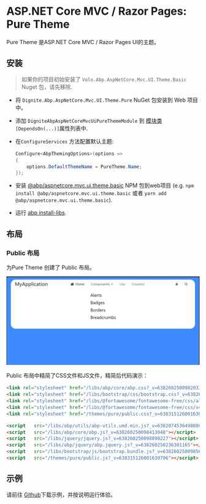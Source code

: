 # ASP.NET Core MVC / Razor Pages: Pure Theme

Pure Theme 是ASP.NET Core MVC / Razor Pages UI的主题。

## 安装

> 如果你的项目初始安装了 `Volo.Abp.AspNetCore.Mvc.UI.Theme.Basic` Nuget 包，请先移除.

* 将 `Dignite.Abp.AspNetCore.Mvc.UI.Theme.Pure` NuGet 包安装到 Web 项目中。
* 添加 `DigniteAbpAspNetCoreMvcUiPureThemeModule` 到 [模块类](https://docs.abp.io/en/abp/latest/Module-Development-Basics) `[DependsOn(...)]`属性列表中.
* 在`ConfigureServices` 方法配置默认主题:

    ```csharp
    Configure<AbpThemingOptions>(options =>
    {
        options.DefaultThemeName = PureTheme.Name;
    });
    ```

* 安装 [@abp/aspnetcore.mvc.ui.theme.basic](https://www.npmjs.com/package/@abp/aspnetcore.mvc.ui.theme.basic) NPM 包到web项目 (e.g. `npm install @abp/aspnetcore.mvc.ui.theme.basic` 或者 `yarn add @abp/aspnetcore.mvc.ui.theme.basic`).

* 运行 [abp install-libs](https://docs.abp.io/en/abp/latest/CLI#install-libs).

## 布局

### Public 布局

为Pure Theme 创建了 Public 布局。

![Blazor Pure Theme](images/aspnetcore-puretheme.jpg)

Public 布局中精简了CSS文件和JS文件，精简后代码演示：

````html
<link rel="stylesheet" href="/libs/abp/core/abp.css?_v=638260250098203318" />
<link rel="stylesheet" href="/libs/bootstrap/css/bootstrap.css?_v=638260250098536014" />
<link rel="stylesheet" href="/libs/@fortawesome/fontawesome-free/css/all.css?_v=638260250098193346" />
<link rel="stylesheet" href="/libs/@fortawesome/fontawesome-free/css/v4-shims.css?_v=638260250098203318" />
<link rel="stylesheet" href="/themes/pure/public.css?_v=638315126001630796" />
````

````html
<script   src="/libs/abp/utils/abp-utils.umd.min.js?_v=638207453649800000"></script>
<script   src="/libs/abp/core/abp.js?_v=638260250098413048"></script>
<script   src="/libs/jquery/jquery.js?_v=638260250098890227"></script>
<script   src="/libs/abp/jquery/abp.jquery.js?_v=638260250236301165"></script>
<script   src="/libs/bootstrap/js/bootstrap.bundle.js?_v=638260250098569464"></script>
<script   src="/themes/pure/public.js?_v=638315126001630796"></script>
````

## 示例

请前往 [Github](https://github.com/dignite-projects/dignite-abp/tree/main/samples/PureTheme.BlazorServerSample)下载示例，并按说明运行体验。
